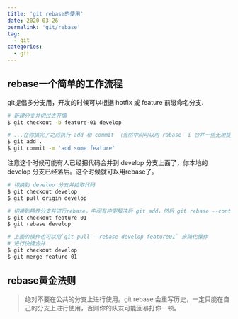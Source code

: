 ```yaml
---
title: 'git rebase的使用'
date: 2020-03-26
permalink: 'git/rebase'
tag:
  - git
categories:
  - git
---
```


## rebase一个简单的工作流程

git提倡多分支用，开发的时候可以根据 hotfix 或 feature 前缀命名分支.

```bash
# 新建分支并切过去开搞
$ git checkout -b feature-01 develop

# ...在你搞完了之后执行 add 和 commit （当然中间可以用 rabase -i 合并一些无用提交信息）
$ git add .
$ git commit -m 'add some feature'
```

注意这个时候可能有人已经把代码合并到 develop 分支上面了，你本地的 develop 分支已经落后。这个时候就可以用rebase了。

```bash
# 切换到 develop 分支并拉取代码
$ git checkout develop
$ git pull origin develop

# 切换到特性分支并进行rebase。中间有冲突解决后 git add，然后 git rebase --continue
$ git checkout feature-01
$ git rebase develop

# 上面的操作也可以用`git pull --rebase develop feature01` 来简化操作
# 进行快捷合并
$ git checkout develop
$ git merge feature-01
```


## rebase黄金法则

> 绝对不要在公共的分支上进行使用。git rebase 会重写历史，一定只能在自己的分支上进行使用，否则你的队友可能回暴打你一顿。

